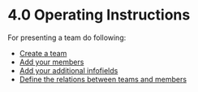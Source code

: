 # 4.0 Operating Instructions

For presenting a team do following:  
* [Create a team](2admin_teams.md)
* [Add your members](2admin_members.md)
* [Add your additional infofields](2admin_infofields.md)
* [Define the relations between teams and members](2admin_relations.md)
